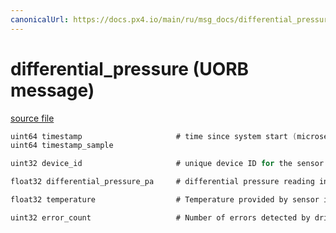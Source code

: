 ```yaml
---
canonicalUrl: https://docs.px4.io/main/ru/msg_docs/differential_pressure
---
```


# differential_pressure (UORB message)



[source file](https://github.com/PX4/PX4-Autopilot/blob/release/1.13/msg/differential_pressure.msg)

```c
uint64 timestamp                     # time since system start (microseconds)
uint64 timestamp_sample

uint32 device_id                     # unique device ID for the sensor that does not change between power cycles

float32 differential_pressure_pa     # differential pressure reading in Pascals (may be negative)

float32 temperature                  # Temperature provided by sensor in celcius, NAN if unknown

uint32 error_count                   # Number of errors detected by driver

```
